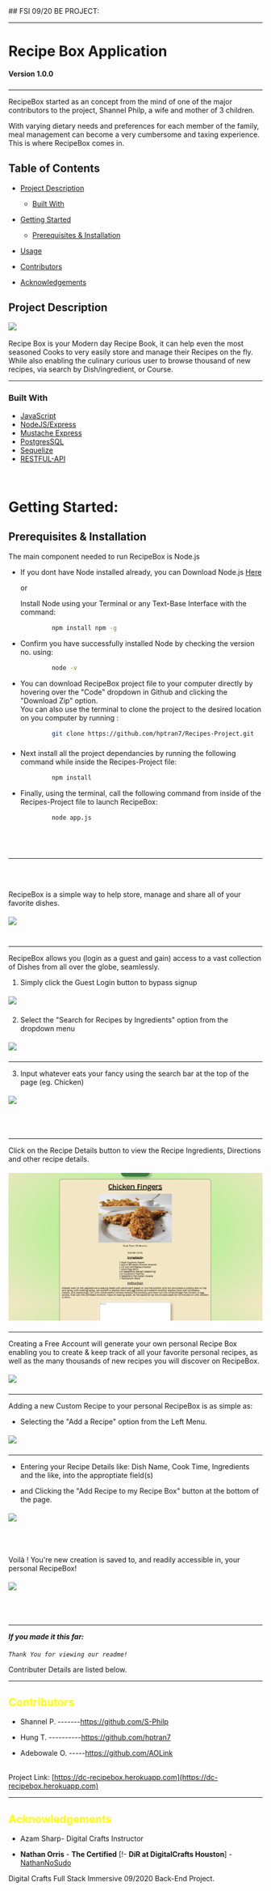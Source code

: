  
 <body style="background-color:">
 ## FSI 09/20 BE PROJECT:

___
# Recipe Box Application
**Version 1.0.0**

### 
___
RecipeBox started as an concept from the mind of one of the major contributors to the project, Shannel Philp, a wife and mother of 3 children.

With varying dietary needs and preferences for each member of the family, meal management can become a very cumbersome and taxing experience. This is where RecipeBox comes in. 

<!-- TABLE OF CONTENTS -->
## Table of Contents

* [Project Description](#about-the-project)
  * [Built With](#built-with)
* [Getting Started](#getting-started)
  * [Prerequisites & Installation](#prerequisites)

* [Usage](#usage)


* [Contributors](#contact)
* [Acknowledgements](#acknowledgements)



<!-- ABOUT THE PROJECT -->
## <span style="color:"> Project Description </span>

<!--[![Product Name Screen Shot][product-screenshot]](https://example.com)-->

<!-- 
RecipeBox started as an concept from the mind of one of the major contributors to the project, Shannel Philp, a wife and mother of 8 children.

With varying dietary needs and preferences for each member of the family, meal management can become a very cumbersome and taxing experience. This is where RecipeBox comes in. 
-->


<img src="./readmeimgs/title.png">

Recipe Box is your Modern day Recipe Book, it can help even the most seasoned Cooks to very easily store and manage their Recipes on the fly.<br/>
While also enabling the culinary curious user to browse thousand of new recipes, via search by Dish/ingredient, or Course.
___




### Built With
* [JavaScript](https://javascript.com)
* [NodeJS/Express](expressjs.com)
* [Mustache Express]()
* [PostgresSQL]()
* [Sequelize]()
* [RESTFUL-API]()

<!-- 
* []() not the above example of how to link in Markdown.
-->
<br/>
<!-- USAGE EXAMPLES -->

# Getting Started:

## Prerequisites & Installation 

The main component needed to run RecipeBox is Node.js 

 <!-- * Installing Node:-->
* If you dont have Node installed already, you can Download Node.js <a href="https://nodejs.org/en/">Here</a>

    or 

  Install Node using your Terminal or any Text-Base Interface with the command:




```sh
            npm install npm -g 
```
* Confirm you have successfully installed Node by checking the version no. using:

```sh
            node -v 
```

* You can download RecipeBox project file to your computer directly by hovering over the "Code" dropdown in Github and clicking the "Download Zip" option. <br/> You can also use the terminal to clone  the project to the desired location on you computer by running :

```sh
            git clone https://github.com/hptran7/Recipes-Project.git
```

### <span style="color:red"> </span> 

* Next install all the project dependancies by running the following command while inside the Recipes-Project file:
```sh
            npm install
```

* Finally, using the terminal, call the following command from inside of the Recipes-Project file to launch RecipeBox:
```sh
            node app.js 
```

<!-- USAGE EXAMPLES -->
## <span style="color:white"> Usage  </span>

----
<br/>
<br/>
<!-- GETTING STARTED -->

RecipeBox is a simple way to help store, manage and share all of your favorite dishes.<br>

<img style="margin:1% 10% 5% 0%" src="./readmeimgs/home.png">
<!-- Blah --->




____
<label style="margin-bottom:10%">RecipeBox allows you (login as a guest and gain) access to a vast collection of Dishes from all over the globe, seamlessly.<br/></label>
 
1. <label style="margin-top:100%" > Simply click the Guest Login button to bypass signup
 
  <img style="margin:1% 10% 1% 0%" src="./readmeimgs/RecipeBox.png">
 
2. Select the "Search for Recipes by Ingredients" option from the dropdown menu 

 <img style="margin:1% 10% 1% 0%" src="./readmeimgs/search.png">

___________
3. Input whatever eats your fancy using the search bar at the top of the page (eg. Chicken)
</label>
 
 
 <img style="margin:1% 10% 10% 0%" src="./readmeimgs/chicken.png">
 
 ___
 Click on the Recipe Details button to view the Recipe Ingredients, Directions and other recipe details.

<img style="margin:1% 10% 1% 0%" src="./readmeimgs/details.png">

___
Creating a Free Account will generate your own personal Recipe Box enabling you to create & keep track of all your favorite personal recipes, as well as the many thousands of new recipes you will discover on RecipeBox.

<img style="margin:1% 10% 1% 0%" src="./readmeimgs/0.png">


_____
Adding a new Custom Recipe to your personal RecipeBox is as simple as:<br/>
 * Selecting the "Add a Recipe" option from the Left Menu.

<img style="margin:1% 10% 1% 0%" src="./readmeimgs/1.png">


___
 * Entering your Recipe Details like: Dish Name, Cook Time, Ingredients and the like, into the approptiate field(s) <br/>

 * and Clicking the "Add Recipe to my Recipe Box" button at the bottom of the page.


<img style="margin:1% 10% 10% 0%" src="./readmeimgs/2.png">


<label>Voilà ! You're new creation is saved to, and readily accessible in, your personal RecipeBox!
 </label>


<img style="margin:1% 10% 10% 0%" src="./readmeimgs/4.png">

___




<!-- You should explain how to get your project up and running locally. EXAMPLE: To get a local copy up and running follow these simple steps. -->












_**If you made it this far:**<br/><br/>
`Thank You for viewing our readme!`_

Contributer Details are listed below.

<!-- ## Videos and Screenshots -->
<!--
Display videos, gifs are the easiest. Also include screenshots of the project, diffrent features or what not.
<img src="https://media.giphy.com/media/WUlplcMpOCEmTGBtBW/giphy.gif"> 
![dbzcode](https://user-images.githubusercontent.com/49554888/96146084-8b1cc300-0ecb-11eb-8025-1cb8b2e734f5.png)


<!-- ROADMAP 
## <span style="color:yellow">  Roadmap </span> 
-->




___







<!-- CONTACT -->
## <span style="color:yellow"> Contributors </span>

- Shannel P. -------https://github.com/S-Philp

- Hung T. ----------https://github.com/hptran7
- Adebowale O. -----https://github.com/AOLink
<br/><br/>

Project Link: [https://dc-recipebox.herokuapp.com](https://dc-recipebox.herokuapp.com)


___
<!-- ACKNOWLEDGEMENTS -->
##  <span style="color:yellow"> Acknowledgements

*  Azam Sharp- Digital Crafts Instructor
 
  - **Nathan Orris** - **The Certified** [!- **DiR at DigitalCrafts Houston**] -
    [NathanNoSudo](https://github.com/NathanNoSudo)





<!--
Docs must be:
-Accurate 
-complete
-concise
-Well organized

Key Use Cases
Key Concepts you need to understand to use the module

"Getting Started with Recipe-App" =====> Tasks

Examples are critical!

more examples the better.

1.Describe what Recipe-App does.
2.Describe How to use it.






 -->

 Digital Crafts Full Stack Immersive 09/2020 Back-End Project.

 </body>
